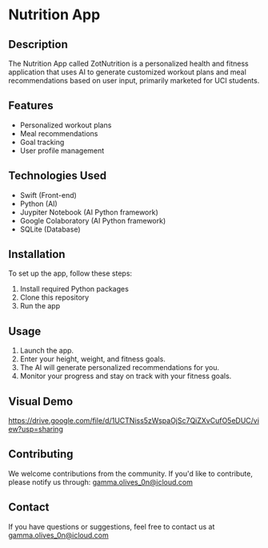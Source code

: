 # Nutrition App

## Description
The Nutrition App called ZotNutrition is a personalized health and fitness application that uses AI to generate customized workout plans and meal recommendations based on user input, primarily marketed for UCI students.

## Features
- Personalized workout plans
- Meal recommendations
- Goal tracking
- User profile management

## Technologies Used
- Swift (Front-end)
- Python (AI)
- Juypiter Notebook (AI Python framework)
- Google Colaboratory (AI Python framework)
- SQLite (Database)

## Installation
To set up the app, follow these steps:
1. Install required Python packages
2. Clone this repository
3. Run the app

## Usage
1. Launch the app.
2. Enter your height, weight, and fitness goals.
3. The AI will generate personalized recommendations for you.
4. Monitor your progress and stay on track with your fitness goals.

## Visual Demo
https://drive.google.com/file/d/1UCTNiss5zWspaOjSc7QiZXvCufO5eDUC/view?usp=sharing

## Contributing
We welcome contributions from the community. If you'd like to contribute, please notify us through: gamma.olives_0n@icloud.com


## Contact
If you have questions or suggestions, feel free to contact us at gamma.olives_0n@icloud.com
